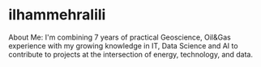 # ilhammehralili
About Me: I'm combining 7 years of practical Geoscience, Oil&amp;Gas experience with my growing knowledge in IT, Data Science and AI to contribute to projects at the intersection of energy, technology, and data.
